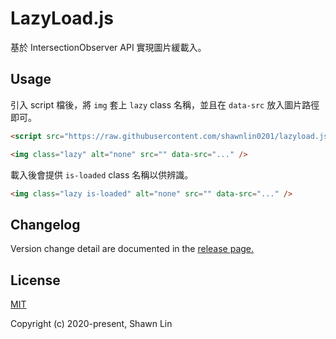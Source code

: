 # LazyLoad.js
基於 IntersectionObserver API 實現圖片緩載入。

## Usage

引入 script 檔後，將 `img` 套上 `lazy` class 名稱，並且在 `data-src` 放入圖片路徑即可。

```html
<script src="https://raw.githubusercontent.com/shawnlin0201/lazyload.js/master/lazyload.js"></script>

<img class="lazy" alt="none" src="" data-src="..." />
```
載入後會提供 `is-loaded` class 名稱以供辨識。

```html
<img class="lazy is-loaded" alt="none" src="" data-src="..." />
```

## Changelog

Version change detail are documented in the [release page.](https://github.com/shawnlin0201/lazyload.js/releases)

## License

[MIT](https://github.com/shawnlin0201/lazyload.js/blob/master/LICENSE)

Copyright (c) 2020-present, Shawn Lin
